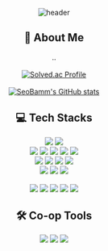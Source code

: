 <div align="center">

![header](https://capsule-render.vercel.app/api?type=waving&height=300&color=gradient&text=WELCOME%20%20TO%20MY%20WORLD%20&textBg=false&animation=twinkling&fontSize=40&desc=SeoBamm's%20GitHub%20Profile%20👨‍💻&reversal=false&fontAlign=50&descAlign=50&fontAlignY=39&descAlignY=53)

<div/>
  
## 👋 About Me
..
<br/><br/>
[![Solved.ac Profile](http://mazassumnida.wtf/api/v2/generate_badge?boj=txxxackd_01)](https://solved.ac/txxxackd_01/) <br/><br/>
[![SeoBamm's GitHub stats](https://github-readme-stats.vercel.app/api?username=SeoBamm&hide=rank&show_icons=true&theme=apprentice)](https://github.com/SeoBamm/github-readme-stats)


## 💻 Tech Stacks


<img src="https://img.shields.io/badge/java-%23007396.svg?&style=for-the-badge&logo=java&logoColor=white" />
<img src="https://img.shields.io/badge/spring-%236DB33F.svg?&style=for-the-badge&logo=spring&logoColor=white" />
<br/>
<img src="https://img.shields.io/badge/python-%233776AB.svg?&style=for-the-badge&logo=python&logoColor=white" />
<img src="https://img.shields.io/badge/pandas-%23150458.svg?&style=for-the-badge&logo=pandas&logoColor=white" />
<img src="https://img.shields.io/badge/Streamlit-%23FE4B4B.svg?style=for-the-badge&logo=streamlit&logoColor=white" />
<img src="https://img.shields.io/badge/pytorch-%23EE4C2C.svg?&style=for-the-badge&logo=pytorch&logoColor=white" />
<img src="https://img.shields.io/badge/tensorflow-%23FF6F00.svg?&style=for-the-badge&logo=tensorflow&logoColor=white" />
<br/>
<img src="https://img.shields.io/badge/mysql-%234479A1.svg?&style=for-the-badge&logo=mysql&logoColor=white" />
<img src="https://img.shields.io/badge/mariadb-%23003545.svg?&style=for-the-badge&logo=mariadb&logoColor=white" />
<img src="https://img.shields.io/badge/mongodb-%2347A248.svg?&style=for-the-badge&logo=mongodb&logoColor=white" />
<img src="https://img.shields.io/badge/firebase-%23FFCA28.svg?&style=for-the-badge&logo=firebase&logoColor=black" /><br/>
<img src="https://img.shields.io/badge/docker-%232496ED.svg?&style=for-the-badge&logo=docker&logoColor=white" />
<img src="https://img.shields.io/badge/amazon%20aws-%23232F3E.svg?&style=for-the-badge&logo=aws&logoColor=white" />
<img src="https://img.shields.io/badge/microsoft%20azure-%230089D6.svg?&style=for-the-badge&logo=microsoft%20azure&logoColor=white" />
<br/><br/>
<img src="https://img.shields.io/badge/git-%23F05032.svg?&style=for-the-badge&logo=git&logoColor=white" />
<img src="https://img.shields.io/badge/IntelliJ%20IDEA-%7F41E7.svg?style=for-the-badge&logo=intellij-idea&logoColor=black&color=darkgray&labelColor=plum" />
<img src="https://img.shields.io/badge/pycharm-143?style=for-the-badge&logo=pycharm&logoColor=black&color=darkgray&labelColor=green" />
<img src="https://img.shields.io/badge/datagrip-143?style=for-the-badge&logo=datagrip&logoColor=black&color=darkgray&labelColor=cyan" />
<img src="https://img.shields.io/badge/Visual%20Studio%20Code-0078d7.svg?style=for-the-badge&logo=visual-studio-code&logoColor=white" />

<br/>

## 🛠️ Co-op Tools

<img src="https://img.shields.io/badge/slack-%234A154B.svg?&style=for-the-badge&logo=slack&logoColor=white" />
<img src="https://img.shields.io/badge/notion-%23333333.svg?&style=for-the-badge&logo=notion&logoColor=white" />
<img src="https://img.shields.io/badge/discord-%237289DA.svg?&style=for-the-badge&logo=discord&logoColor=white" />

<br/>

</div>
